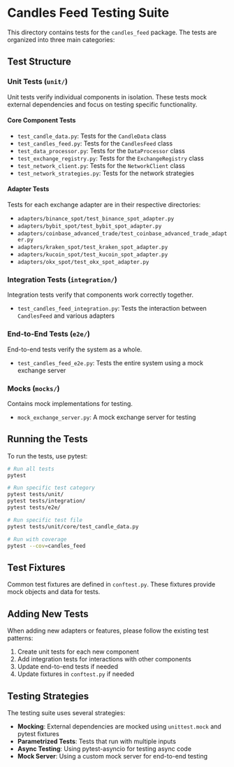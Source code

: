 # Candles Feed Testing Suite

This directory contains tests for the `candles_feed` package. The tests are organized into three main categories:

## Test Structure

### Unit Tests (`unit/`)
Unit tests verify individual components in isolation. These tests mock external dependencies and focus on testing specific functionality.

#### Core Component Tests
- `test_candle_data.py`: Tests for the `CandleData` class
- `test_candles_feed.py`: Tests for the `CandlesFeed` class
- `test_data_processor.py`: Tests for the `DataProcessor` class
- `test_exchange_registry.py`: Tests for the `ExchangeRegistry` class
- `test_network_client.py`: Tests for the `NetworkClient` class
- `test_network_strategies.py`: Tests for the network strategies

#### Adapter Tests
Tests for each exchange adapter are in their respective directories:
- `adapters/binance_spot/test_binance_spot_adapter.py`
- `adapters/bybit_spot/test_bybit_spot_adapter.py`
- `adapters/coinbase_advanced_trade/test_coinbase_advanced_trade_adapter.py`
- `adapters/kraken_spot/test_kraken_spot_adapter.py`
- `adapters/kucoin_spot/test_kucoin_spot_adapter.py`
- `adapters/okx_spot/test_okx_spot_adapter.py`

### Integration Tests (`integration/`)
Integration tests verify that components work correctly together.

- `test_candles_feed_integration.py`: Tests the interaction between `CandlesFeed` and various adapters

### End-to-End Tests (`e2e/`)
End-to-end tests verify the system as a whole.

- `test_candles_feed_e2e.py`: Tests the entire system using a mock exchange server

### Mocks (`mocks/`)
Contains mock implementations for testing.

- `mock_exchange_server.py`: A mock exchange server for testing

## Running the Tests

To run the tests, use pytest:

```bash
# Run all tests
pytest

# Run specific test category
pytest tests/unit/
pytest tests/integration/
pytest tests/e2e/

# Run specific test file
pytest tests/unit/core/test_candle_data.py

# Run with coverage
pytest --cov=candles_feed
```

## Test Fixtures

Common test fixtures are defined in `conftest.py`. These fixtures provide mock objects and data for tests.

## Adding New Tests

When adding new adapters or features, please follow the existing test patterns:

1. Create unit tests for each new component
2. Add integration tests for interactions with other components
3. Update end-to-end tests if needed
4. Update fixtures in `conftest.py` if needed

## Testing Strategies

The testing suite uses several strategies:

- **Mocking**: External dependencies are mocked using `unittest.mock` and pytest fixtures
- **Parametrized Tests**: Tests that run with multiple inputs
- **Async Testing**: Using pytest-asyncio for testing async code
- **Mock Server**: Using a custom mock server for end-to-end testing